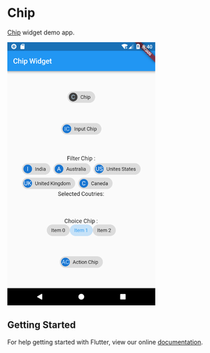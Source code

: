 # Chip

[Chip](https://docs.flutter.io/flutter/material/Chip-class.html) widget demo app.

<img src="screenshot/chip_widget.png" height="600em" /> 

## Getting Started

For help getting started with Flutter, view our online
[documentation](https://flutter.io/).
